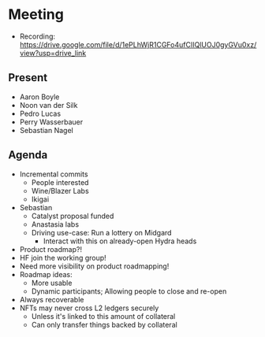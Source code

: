 # Meeting

- Recording: <https://drive.google.com/file/d/1ePLhWjR1CGFo4ufCIIQlUOJ0gyGVu0xz/view?usp=drive_link>

## Present

- Aaron Boyle
- Noon van der Silk
- Pedro Lucas
- Perry Wasserbauer
- Sebastian Nagel


## Agenda

- Incremental commits
  - People interested
  - Wine/Blazer Labs
  - Ikigai
- Sebastian
  - Catalyst proposal funded
  - Anastasia labs
  - Driving use-case: Run a lottery on Midgard
    - Interact with this on already-open Hydra heads
- Product roadmap?!
- HF join the working group!
- Need more visibility on product roadmapping!
- Roadmap ideas:
  - More usable
  - Dynamic participants; Allowing people to close and re-open
- Always recoverable
- NFTs may never cross L2 ledgers securely
  - Unless it's linked to this amount of collateral
  - Can only transfer things backed by collateral

